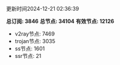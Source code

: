 更新时间2024-12-21 02:36:39

**总订阅: 3846**
**总节点: 34104**
**有效节点: 12126**
- v2ray节点: 7469
- trojan节点: 3035
- ss节点: 1601
- ssr节点: 21
